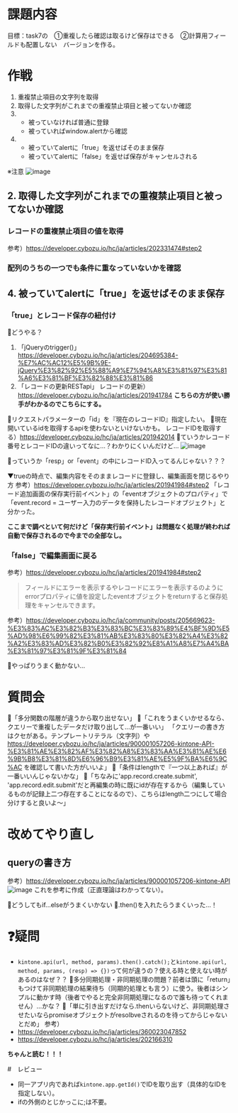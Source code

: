 # 課題内容
目標：task7の　①重複したら確認は取るけど保存はできる　②計算⽤フィールドも配置しない　バージョンを作る。

# 作戦
1. 重複禁止項目の文字列を取得
2. 取得した文字列がこれまでの重複禁止項目と被ってないか確認
3. - 被っていなければ普通に登録
   - 被っていればwindow.alertから確認
4. - 被っていてalertに「true」を返せばそのまま保存
   - 被っていてalertに「false」を返せば保存がキャンセルされる

※注意
![image](https://user-images.githubusercontent.com/107820348/177480112-e4760c51-9c08-4b63-ae3a-2f522624340e.png)

## 2. 取得した文字列がこれまでの重複禁止項目と被ってないか確認
### レコードの重複禁止項目の値を取得
参考）https://developer.cybozu.io/hc/ja/articles/202331474#step2

### 配列のうちの一つでも条件に重なっていないかを確認

## 4. 被っていてalertに「true」を返せばそのまま保存
### 「true」とレコード保存の紐付け
💭どうやる？
1. 「jQueryのtrigger()」
https://developer.cybozu.io/hc/ja/articles/204695384-%E7%AC%AC12%E5%9B%9E-jQuery%E3%82%92%E5%88%A9%E7%94%A8%E3%81%97%E3%81%A6%E3%81%BF%E3%82%88%E3%81%86
2. 「レコードの更新RESTapi」
レコードの更新）https://developer.cybozu.io/hc/ja/articles/201941784
**こちらの方が使い勝手がわかるのでこちらにする。**

💭リクエストパラメーターの「id」を『現在のレコードID』指定したい。
💬現在開いているidを取得するapiを使わないといけないかも。
レコードIDを取得する）https://developer.cybozu.io/hc/ja/articles/201942014
💭ていうかレコード番号とレコードIDの違いってなに…？わかりにくいんだけど…
![image](https://user-images.githubusercontent.com/107820348/177896897-1319613f-20c8-47ea-89d6-10ce6ab0e58f.png)

💬っていうか「resp」or「event」の中にレコードID入ってるんじゃない？？？

▼trueの時点で、編集内容をそのままレコードに登録し、編集画面を閉じるやり方
参考）https://developer.cybozu.io/hc/ja/articles/201941984#step2
「レコード追加画面の保存実行前イベント」の「eventオブジェクトのプロパティ」で「event.record = ユーザー入力のデータを保持したレコードオブジェクト」と分かった。

**ここまで調べといて何だけど「保存実行前イベント」は問題なく処理が終われば自動で保存されるので今までの全部なし。**

### 「false」で編集画面に戻る
参考）https://developer.cybozu.io/hc/ja/articles/201941984#step2
> フィールドにエラーを表示するやレコードにエラーを表示するのようにerrorプロパティに値を設定したeventオブジェクトをreturnすると保存処理をキャンセルできます。

参考）https://developer.cybozu.io/hc/ja/community/posts/205669623-%E3%83%AC%E3%82%B3%E3%83%BC%E3%83%89%E4%BF%9D%E5%AD%98%E6%99%82%E3%81%AB%E3%83%80%E3%82%A4%E3%82%A2%E3%83%AD%E3%82%B0%E3%82%92%E8%A1%A8%E7%A4%BA%E3%81%97%E3%81%9F%E3%81%84

💭やっぱりうまく動かない…

# 質問会
💬「多分関数の階層が違うから取り出せない」
💬「これをうまくいかせるなら、クエリーで重複したデータだけ取り出して…が一番いい」
「クエリーの書き方はクセがある。テンプレートリテラル（文字列）や https://developer.cybozu.io/hc/ja/articles/900001057206-kintone-API-%E3%81%AE%E3%82%AF%E3%82%A8%E3%83%AA%E3%81%AE%E6%9B%B8%E3%81%8D%E6%96%B9%E3%81%AE%E5%9F%BA%E6%9C%AC を確認して書いた方がいいよ」
💬「条件はlengthで『一つ以上あれば』が一番いいんじゃないかな」
💬「ちなみに'app.record.create.submit', 'app.record.edit.submit'だと再編集の時に既にidが存在するから（編集しているものが記録上二つ存在することになるので）、こちらはlength二つにして場合分けすると良いよ〜」

# 改めてやり直し
## queryの書き方
参考）https://developer.cybozu.io/hc/ja/articles/900001057206-kintone-API
![image](https://github.dev.cybozu.co.jp/storage/user/1028/files/e480b7f4-4f52-4da6-9aa9-7e00b65d0755)
これを参考に作成（正直理論はわかってない）。

💭どうしてもif...elseがうまくいかない
💬.then()を入れたらうまくいった…！

# ❓疑問
- `kintone.api(url, method, params).then().catch();`と`kintone.api(url, method, params, (resp) => {})`って何が違うの？使える時と使えない時があるのはなぜ？？
💬多分同期処理・非同期処理の問題？前者は頭に「return」もつけて非同期処理の結果待ち（同期的処理とも言う）に使う。後者はシンプルに動かす時（後者でやると完全非同期処理になるので誰も待ってくれません）…かな？
💬「単に引き出すだけなら.thenいらないけど、非同期処理させたいならpromiseオブジェクトがresolbveされるのを待ってからじゃないとだめ」
参考）
- https://developer.cybozu.io/hc/ja/articles/360023047852
- https://developer.cybozu.io/hc/ja/articles/202166310

**ちゃんと読む！！！**

#　レビュー
- 同一アプリ内であれば`kintone.app.getId()`でIDを取り出す（具体的なIDを指定しない）。
- ifの外側のとじかっこに;は不要。
